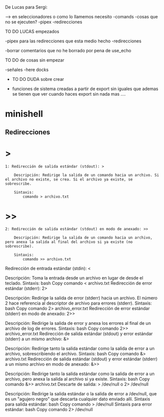 

De Lucas para Sergi:

--> en seleccionadores o como lo llamemos necesito
			-comands
			-cosas que no se ejecuten?
			-pipex
			-redirecciones





TO DO LUCAS empezados

-pipex para las redirecciones que esta medio hecho
-redirecciones


-borrar comentarios que no he borrado por pena de use_echo

TO DO de cosas sin empezar 

-señales
-here docks

- TO DO DUDA sobre crear

- funciones de sistema creadas a partir de export sin iguales que ademas se tienen que ver 
	cuando haces export sin nada mas ....



# minishell

## Redirecciones

# >
	1: Redirección de salida estándar (stdout): >
	
		Descripción: Redirige la salida de un comando hacia un archivo. Si el archivo no existe, se crea. Si el archivo ya existe, se sobrescribe.

		Sintaxis:
			comando > archivo.txt

# >>
	2: Redirección de salida estándar (stdout) en modo de anexado: >>

		Descripción: Redirige la salida de un comando hacia un archivo, pero anexa la salida al final del archivo si ya existe (no sobrescribe).

		Sintaxis:
			comando >> archivo.txt

			
Redirección de entrada estándar (stdin): <

Descripción: Toma la entrada desde un archivo en lugar de desde el teclado.
Sintaxis:
bash
Copy
comando < archivo.txt
Redirección de error estándar (stderr): 2>

Descripción: Redirige la salida de error (stderr) hacia un archivo. El número 2 hace referencia al descriptor de archivo para errores (stderr).
Sintaxis:
bash
Copy
comando 2> archivo_error.txt
Redirección de error estándar (stderr) en modo de anexado: 2>>

Descripción: Redirige la salida de error y anexa los errores al final de un archivo de log de errores.
Sintaxis:
bash
Copy
comando 2>> archivo_error.txt
Redirección de salida estándar (stdout) y error estándar (stderr) a un mismo archivo: &>

Descripción: Redirige tanto la salida estándar como la salida de error a un archivo, sobrescribiendo el archivo.
Sintaxis:
bash
Copy
comando &> archivo.txt
Redirección de salida estándar (stdout) y error estándar (stderr) a un mismo archivo en modo de anexado: &>>

Descripción: Redirige tanto la salida estándar como la salida de error a un archivo, pero anexa la salida al archivo si ya existe.
Sintaxis:
bash
Copy
comando &>> archivo.txt
Descarte de salida: > /dev/null o 2> /dev/null

Descripción: Redirige la salida estándar o la salida de error a /dev/null, que es un "agujero negro" que descarta cualquier dato enviado allí.
Sintaxis para salida estándar:
bash
Copy
comando > /dev/null
Sintaxis para error estándar:
bash
Copy
comando 2> /dev/null
